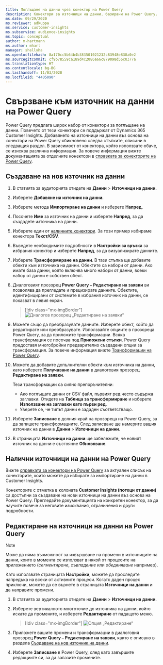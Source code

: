 ```yaml
---
title: Поглъщане на данни чрез конектор на Power Query
description: Конектори за източници на данни, базирани на Power Query.
ms.date: 09/29/2020
ms.reviewer: adkuppa
ms.service: customer-insights
ms.subservice: audience-insights
ms.topic: conceptual
author: m-hartmann
ms.author: mhart
manager: shellyha
ms.openlocfilehash: 8a170cc5b64b4b383501021232c83948e838a0e2
ms.sourcegitcommit: cf9b78559ca189d4c2086a66c879098d56c0377a
ms.translationtype: HT
ms.contentlocale: bg-BG
ms.lasthandoff: 11/03/2020
ms.locfileid: "4405090"
---
```

# <a name="connect-to-a-power-query-data-source"></a>Свързване към източник на данни на Power Query

Power Query предлага широк набор от конектори за поглъщане на данни. Повечето от тези конектори се поддържат от Dynamics 365 Customer Insights. Добавянето на източници на данни въз основа на конектори на Power Query обикновено следва стъпките, описани в следващия раздел. В зависимост от конектора, който използвате обаче, се изисква различна информация. За повече информация вижте документацията за отделните конектори в [справката за конекторите на Power Query](https://docs.microsoft.com/power-query/connectors/).

## <a name="create-a-new-data-source"></a>Създаване на нов източник на данни

1. В статията за аудиторията отидете на **Данни** > **Източници на данни**.

1. Изберете **Добавяне на източник на данни**.

1. Изберете метода **Импортиране на данни** и изберете **Напред**.

1. Посочете **Име** за източник на данни и изберете **Напред**, за да създадете източника на данни.

1. Изберете един от [наличните конектори](#available-power-query-data-sources). За този пример избираме конектора **Текст/CSV**.

1. Въведете необходимите подробности в **Настройки за връзка** за избрания конектор и изберете **Напред**, за да визуализирате данните.

1. Изберете **Трансформиране на данни**. В тази стъпка ще добавите обекти към източника на данни. Обектите са набори от данни. Ако имате база данни, която включва много набори от данни, всеки набор от данни е собствен обект.

1. Диалоговият прозорец **Power Query – Редактиране на заявки** ви позволява да прегледате и прецизирате данните. Обектите, идентифицирани от системите в избрания източник на данни, се показват в левия екран.

   > [!div class="mx-imgBorder"]
   > ![Диалогов прозорец „Редактиране на заявки“](media/data-manager-configure-edit-queries.png "Диалогов прозорец „Редактиране на заявки“")

1. Можете също да преобразувате данните. Изберете обект, който да редактирате или преобразувате. Използвайте опциите в прозореца Power Query, за да приложите трансформации. Всяка трансформация се посочва под **Приложени стъпки**. Power Query предоставя многобройни предварително създадени опции за трансформация. За повече информация вижте [Трансформации на Power Query](https://docs.microsoft.com/power-query/power-query-what-is-power-query#transformations).

1. Можете да добавите допълнителни обекти към източника на данни, като изберете **Получаване на данни** в диалоговия прозорец **Редактиране на заявки**.

   Тези трансформации са силно препоръчителни:

   - Ако поглъщате данни от CSV файл, първият ред често съдържа заглавки. Отидете на **Таблица за трансформиране** и изберете **Използване на заглавки като първи ред**.
   - Уверете се, че типът данни е зададен съответстващо.

1. Изберете **Записване** в долния край на прозореца на Power Query, за да запишете трансформациите. След записване ще намерите вашия източник на данни в **Данни** > **Източници на данни**.

1. В страницата **Източници на данни** ще забележите, че новият източник на данни е състояние **Обновяване**.

## <a name="available-power-query-data-sources"></a>Налични източници на данни на Power Query

Вижте [справката за конектори на Power Query](https://docs.microsoft.com/power-query/connectors/) за актуален списък на конекторите, които можете да избирате за импортиране на данни в Customer Insights. 

Конекторите с отметка в колоната **Customer Insights (потоци от данни)** са достъпни за създаване на нови източници на данни въз основа на Power Query. Прегледайте документацията на конкретен конектор, за да научите повече за неговите изисквания, ограничения и други подробности.

## <a name="edit-power-query-data-sources"></a>Редактиране на източници на данни на Power Query

> [!NOTE]
> Може да няма възможност за извършване на промени в източниците на данни, които в момента се използват в някой от процесите на приложението (*сегментиране*, *съвпадение* или *обединяване* например). 
>
> Като използвате страницата **Настройки**, можете да проследите напредъка на всеки от активните процеси. Когато даден процес приключи, можете да се върнете в страницата **Източници на данни** и да направите промени.

1. В статията за аудиторията отидете на **Данни** > **Източници на данни**.

2. Изберете вертикалното многоточие до източника на данни, който искате да промените, и изберете **Редактиране** от падащото меню.

   > [!div class="mx-imgBorder"]
   > ![Опция „Редактиране“](media/edit-option-data-sources.png "Опция „Редактиране“")

3. Приложете вашите промени и трансформации в диалоговия прозорец **Power Query – Редактиране на заявки**, както е описано в раздела [Създаване на нов източник на данни](#create-a-new-data-source).

4. Изберете **Записване** в Power Query, след като завършите редакциите си, за да запазите промените.
